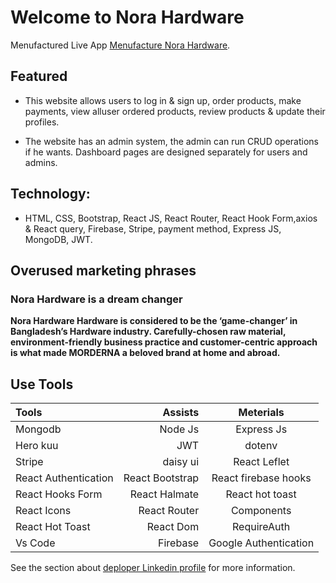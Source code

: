 # Welcome to Nora Hardware

Menufactured Live App  [Menufacture Nora Hardware](https://manufacture-hardware.web.app/).

 ## Featured


* This website allows users to log in & sign up, order products, make payments, view alluser ordered products, review products & update their profiles.

*  The website has an admin system, the admin can run CRUD operations if he wants. Dashboard pages are designed separately for users and admins. 

## Technology: 

* HTML, CSS, Bootstrap, React JS, React Router, React Hook Form,axios & React query, Firebase, Stripe, payment method, Express JS, MongoDB, JWT. 


## Overused marketing phrases
 

  ### Nora Hardware is a dream changer 
  **Nora Hardware Hardware is considered to be the ‘game-changer’ in Bangladesh’s Hardware industry. Carefully-chosen raw material, environment-friendly business practice and customer-centric approach is what made MORDERNA a beloved brand at home and abroad.**  



## Use Tools 

Tools | Assists | Meterials
| :--- | ---: | :---:
 Mongodb | Node Js | Express Js
 Hero kuu | JWT | dotenv
 Stripe | daisy ui |React Leflet
 React Authentication |  React Bootstrap |  React firebase hooks
 React Hooks Form | React Halmate | React hot toast
 React Icons | React Router | Components
React Hot Toast   | React Dom | RequireAuth
Vs Code  | Firebase| Google Authentication 


See the section about [deploper Linkedin profile](https://www.linkedin.com/in/sajeeb-ahmed/) for more information.
